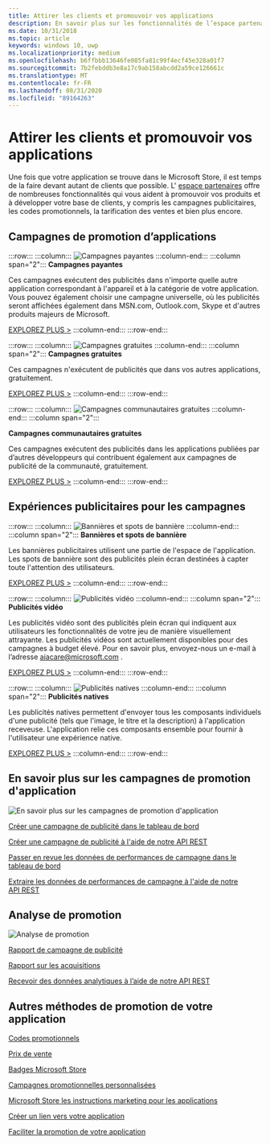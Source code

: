 ```yaml
---
title: Attirer les clients et promouvoir vos applications
description: En savoir plus sur les fonctionnalités de l’espace partenaires, comme les campagnes publicitaires, les codes promotionnels et la tarification de vente, qui vous aident à promouvoir vos applications et à attirer les clients.
ms.date: 10/31/2018
ms.topic: article
keywords: windows 10, uwp
ms.localizationpriority: medium
ms.openlocfilehash: b6ffbbb13646fe085fa81c99f4ecf45e328a01f7
ms.sourcegitcommit: 7b2febddb3e8a17c9ab158abcdd2a59ce126661c
ms.translationtype: MT
ms.contentlocale: fr-FR
ms.lasthandoff: 08/31/2020
ms.locfileid: "89164263"
---
```

# <a name="attract-customers-and-promote-your-apps"></a>Attirer les clients et promouvoir vos applications

Une fois que votre application se trouve dans le Microsoft Store, il est temps de la faire devant autant de clients que possible. L' [espace partenaires](https://partner.microsoft.com/dashboard) offre de nombreuses fonctionnalités qui vous aident à promouvoir vos produits et à développer votre base de clients, y compris les campagnes publicitaires, les codes promotionnels, la tarification des ventes et bien plus encore.

## <a name="app-promotion-campaigns"></a>Campagnes de promotion d’applications

:::row:::
    :::column:::
        ![Campagnes payantes](images/ads-paid-campaign.png)
    :::column-end:::
    :::column span="2":::
**Campagnes payantes**

Ces campagnes exécutent des publicités dans n'importe quelle autre application correspondant à l'appareil et à la catégorie de votre application. Vous pouvez également choisir une campagne universelle, où les publicités seront affichées également dans MSN.com, Outlook.com, Skype et d'autres produits majeurs de Microsoft.

[EXPLOREZ PLUS >](create-an-ad-campaign-for-your-app.md)
    :::column-end:::
:::row-end:::

:::row:::
    :::column:::
        ![Campagnes gratuites](images/ads-house-campaign.png)
    :::column-end:::
    :::column span="2":::
**Campagnes gratuites**

Ces campagnes n'exécutent de publicités que dans vos autres applications, gratuitement.

[EXPLOREZ PLUS >](about-house-ads.md)
    :::column-end:::
:::row-end:::

:::row:::
    :::column:::
        ![Campagnes communautaires gratuites](images/ads-community-campaign.png)
    :::column-end:::
    :::column span="2":::
    
**Campagnes communautaires gratuites**

Ces campagnes exécutent des publicités dans les applications publiées par d’autres développeurs qui contribuent également aux campagnes de publicité de la communauté, gratuitement.

[EXPLOREZ PLUS >](create-an-ad-campaign-for-your-app.md)
    :::column-end:::
:::row-end:::

## <a name="ad-experiences-for-campaigns"></a>Expériences publicitaires pour les campagnes

:::row:::
    :::column:::
        ![Bannières et spots de bannière](images/ads-ban-example.png)
    :::column-end:::
    :::column span="2":::
**Bannières et spots de bannière**

Les bannières publicitaires utilisent une partie de l'espace de l'application. Les spots de bannière sont des publicités plein écran destinées à capter toute l'attention des utilisateurs.

[EXPLOREZ PLUS >](../monetize/supported-ad-sizes-for-banner-ads.md)
    :::column-end:::
:::row-end:::

:::row:::
    :::column:::
        ![Publicités vidéo](images/ads-video-example.png)
    :::column-end:::
    :::column span="2":::
**Publicités vidéo**

Les publicités vidéo sont des publicités plein écran qui indiquent aux utilisateurs les fonctionnalités de votre jeu de manière visuellement attrayante. Les publicités vidéos sont actuellement disponibles pour des campagnes à budget élevé. Pour en savoir plus, envoyez-nous un e-mail à l’adresse aiacare@microsoft.com .

[EXPLOREZ PLUS >](../monetize/interstitial-ads.md)
    :::column-end:::
:::row-end:::

:::row:::
    :::column:::
        ![Publicités natives](images/ads-native-example.png)
    :::column-end:::
    :::column span="2":::
**Publicités natives**

Les publicités natives permettent d'envoyer tous les composants individuels d'une publicité (tels que l'image, le titre et la description) à l'application receveuse. L'application relie ces composants ensemble pour fournir à l'utilisateur une expérience native.

[EXPLOREZ PLUS >](../monetize/native-ads.md)
    :::column-end:::
:::row-end:::

## <a name="learn-more-about-app-promotion-campaigns"></a>En savoir plus sur les campagnes de promotion d'application

![En savoir plus sur les campagnes de promotion d'application](images/app-promotion-campaigns.png)

[Créer une campagne de publicité dans le tableau de bord](create-an-ad-campaign-for-your-app.md)

[Créer une campagne de publicité à l'aide de notre API REST](../monetize/run-ad-campaigns-using-windows-store-services.md)

[Passer en revue les données de performances de campagne dans le tableau de bord](/windows/uwp/publish/ad-campaign-report)

[Extraire les données de performances de campagne à l'aide de notre API REST](../monetize/index.md)

## <a name="promotion-analytics"></a>Analyse de promotion

![Analyse de promotion](images/ads-promotion-analytics.png)

[Rapport de campagne de publicité](/windows/uwp/publish/ad-campaign-report)

[Rapport sur les acquisitions](acquisitions-report.md)

[Recevoir des données analytiques à l’aide de notre API REST](../monetize/access-analytics-data-using-windows-store-services.md)

## <a name="other-ways-to-promote-your-app"></a>Autres méthodes de promotion de votre application

[Codes promotionnels](generate-promotional-codes.md)

[Prix de vente](put-apps-and-add-ons-on-sale.md)

[Badges Microsoft Store](https://developer.microsoft.com/store/badges)

[Campagnes promotionnelles personnalisées](create-a-custom-app-promotion-campaign.md)

[Microsoft Store les instructions marketing pour les applications](app-marketing-guidelines.md)

[Créer un lien vers votre application](link-to-your-app.md)

[Faciliter la promotion de votre application](make-your-app-easier-to-promote.md)